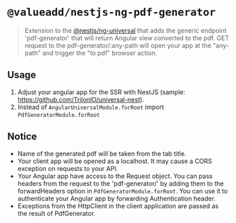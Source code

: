 # `@valueadd/nestjs-ng-pdf-generator`

> Extension to the [@nestjs/ng-universal](https://github.com/nestjs/ng-universal) that adds the generic endpoint 'pdf-generator' that will return Angular view converted to the pdf.
> GET request to the pdf-generator/:any-path will open your app at the "any-path" and trigger the "to pdf" browser action.

## Usage

1. Adjust your angular app for the SSR with NestJS (sample: https://github.com/TrilonIO/universal-nest).
2. Instead of `AngularUniversalModule.forRoot` import `PdfGeneratorModule.forRoot`

## Notice

- Name of the generated pdf will be taken from the tab title.
- Your client app will be opened as a localhost. It may cause a CORS exception on requests to your API.
- Your Angular app have access to the Request object. You can pass headers from the request to the 'pdf-generator/' by adding them to the forwardHeaders option in `PdfGeneratorModule.forRoot`. You can use it to authenticate your Angular app by forwarding Authentication header.
- Exceptions from the HttpClient in the client application are passed as the result of PdfGenerator.
